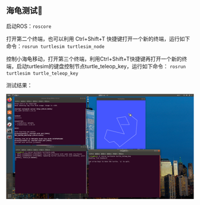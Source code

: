 ## 海龟测试🐢
启动ROS：`roscore`

打开第二个终端，也可以利用 Ctrl+Shift+T 快捷键打开一个新的终端，运行如下命令：`rosrun turtlesim turtlesim_node`

控制小海龟移动，打开第三个终端，利用Ctrl+Shift+T快捷键再打开一个新的终端，启动turtlesim的键盘控制节点turtle_teleop_key，运行如下命令：
`rosrun turtlesim turtle_teleop_key`

测试结果：

![turtle](./images/turtles.png)
